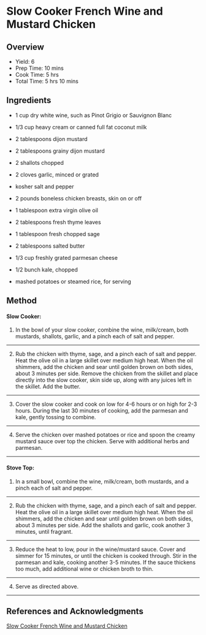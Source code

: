 # Slow Cooker French Wine and Mustard Chicken

## Overview

- Yield: 6
- Prep Time: 10 mins
- Cook Time: 5 hrs
- Total Time: 5 hrs 10 mins

## Ingredients

- 1 cup dry white wine, such as Pinot Grigio or Sauvignon Blanc

- 1/3 cup heavy cream or canned full fat coconut milk

- 2 tablespoons dijon mustard

- 2 tablespoons grainy dijon mustard

- 2 shallots chopped

- 2 cloves garlic, minced or grated

- kosher salt and pepper

- 2 pounds boneless chicken breasts, skin on or off

- 1 tablespoon extra virgin olive oil

- 2 tablespoons fresh thyme leaves

- 1 tablespoon fresh chopped sage

- 2 tablespoons salted butter

- 1/3 cup freshly grated parmesan cheese

- 1/2 bunch kale, chopped

- mashed potatoes or steamed rice, for serving

## Method

#### Slow Cooker:

1. In the bowl of your slow cooker, combine the wine, milk/cream, both mustards, shallots, garlic, and a pinch each of salt and pepper.
---

2. Rub the chicken with thyme, sage, and a pinch each of salt and pepper. Heat the olive oil in a large skillet over medium high heat. When the oil shimmers, add the chicken and sear until golden brown on both sides, about 3 minutes per side. Remove the chicken from the skillet and place directly into the slow cooker, skin side up, along with any juices left in the skillet. Add the butter.
---

3. Cover the slow cooker and cook on low for 4-6 hours or on high for 2-3 hours. During the last 30 minutes of cooking, add the parmesan and kale, gently tossing to combine.
---

4. Serve the chicken over mashed potatoes or rice and spoon the creamy mustard sauce over top the chicken. Serve with additional herbs and parmesan.
---

#### Stove Top:

1. In a small bowl, combine the wine, milk/cream, both mustards, and a pinch each of salt and pepper.
---

2. Rub the chicken with thyme, sage, and a pinch each of salt and pepper. Heat the olive oil in a large skillet over medium high heat. When the oil shimmers, add the chicken and sear until golden brown on both sides, about 3 minutes per side. Add the shallots and garlic, cook another 3 minutes, until fragrant.
---

3. Reduce the heat to low, pour in the wine/mustard sauce. Cover and simmer for 15 minutes, or until the chicken is cooked through. Stir in the parmesan and kale, cooking another 3-5 minutes. If the sauce thickens too much, add additional wine or chicken broth to thin.
---

4. Serve as directed above.
---

## References and Acknowledgments

[Slow Cooker French Wine and Mustard Chicken](https://www.halfbakedharvest.com/slow-cooker-french-wine-and-mustard-chicken/#bo-recipe)
